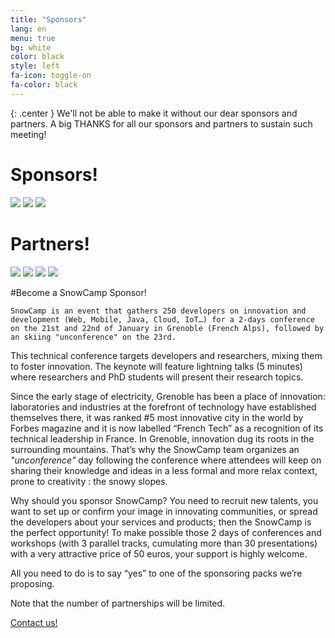 ```yaml
---
title: "Sponsors"
lang: en
menu: true
bg: white
color: black
style: left
fa-icon: toggle-on
fa-color: black
---
```


{: .center }
    We'll not be able to make it without our dear sponsors and partners.
    A big THANKS for all our sponsors and partners to sustain such meeting!

# Sponsors!

<div class="sponsors center">
  <img class="sponsor-logo wow slideInLeft" data-wow-duration="2s" src="{{ site.url }}/assets/themes/snowcamp/skin/sponsors/2016/sonarqube_logo.png"></img>
  <!-- <img class="sponsor-logo" src="{{ site.url }}/assets/themes/snowcamp/skin/sponsors/2016/redhat_logo.png"></img> -->
  <img class="sponsor-logo wow slideInRight" data-wow-duration="2s" src="{{ site.url }}/assets/themes/snowcamp/skin/sponsors/2016/salesforce_logo.png"></img>
  <img class="sponsor-logo wow slideInLeft" data-wow-duration="2s" src="{{ site.url }}/assets/themes/snowcamp/skin/sponsors/2016/elastic_logo.png"></img>
  <!-- <img class="sponsor-logo wow slideInRight" data-wow-duration="2s" src="{{ site.url }}/assets/themes/snowcamp/skin/sponsors/2016/datastax_logo.png"></img> -->
</div>

# Partners!

<div class="sponsors center">
  <img class="sponsor-logo wow slideInLeft" data-wow-duration="1s" src="{{ site.url }}/assets/themes/snowcamp/skin/sponsors/2016/commitstrip_logo.png"></img>
  <img class="sponsor-logo wow slideInRight" data-wow-duration="2s" src="{{ site.url }}/assets/themes/snowcamp/skin/sponsors/2016/alpesjug_logo.jpeg"></img>
  <img class="sponsor-logo wow slideInLeft" data-wow-duration="2s" src="{{ site.url }}/assets/themes/snowcamp/skin/sponsors/2016/cara_logo.png"></img>
  <img class="sponsor-logo wow slideInRight" data-wow-duration="2s" src="{{ site.url }}/assets/themes/snowcamp/skin/sponsors/2016/ensimag_logo.png"></img>
</div>

#Become a SnowCamp Sponsor!

    SnowCamp is an event that gathers 250 developers on innovation and development (Web, Mobile, Java, Cloud, IoT…) for a 2-days conference on the 21st and 22nd of January in Grenoble (French Alps), followed by an skiing "unconference" on the 23rd.

This technical conference targets developers and researchers, mixing them to foster innovation.
The keynote will feature lightning talks (5 minutes) where researchers and PhD students will present their research topics.

Since the early stage of electricity, Grenoble has been a place of
innovation: laboratories and industries at the forefront of technology have
established themselves there, it was ranked \#5 most innovative city in the
world by Forbes magazine and it is now labelled “French Tech” as a
recognition of its technical leadership in France. In Grenoble, innovation
dug its roots in the surrounding mountains. That’s why the SnowCamp
team organizes an *"unconference"* day following the conference where
attendees will keep on sharing their knowledge and ideas in a less formal
and more relax context, prone to creativity : the snowy slopes.

Why should you sponsor SnowCamp? You need to recruit new talents,
you want to set up or confirm your image in innovating communities, or
spread the developers about your services and products; then the
SnowCamp is the perfect opportunity!
To make possible those 2 days of conferences and workshops (with 3
parallel tracks, cumulating more than 30 presentations) with a very
attractive price of 50 euros, your support is highly welcome.

All you need to do is to say “yes” to one of the sponsoring packs we’re
proposing.

Note that the number of partnerships will be limited.

<a href="mailto:sponsor@snowcamp.io">Contact us!</a>
